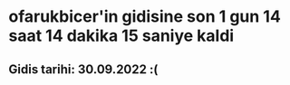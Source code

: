 # ofarukbicer'in gidisine son 1 gun 14 saat 14 dakika 15 saniye kaldi

## Gidis tarihi: 30.09.2022 :(